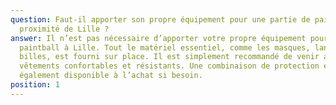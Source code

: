 ```yaml
---
question: Faut-il apporter son propre équipement pour une partie de paintball à
  proximité de Lille ?
answer: Il n’est pas nécessaire d’apporter votre propre équipement pour jouer au
  paintball à Lille. Tout le matériel essentiel, comme les masques, lanceurs et
  billes, est fourni sur place. Il est simplement recommandé de venir avec des
  vêtements confortables et résistants. Une combinaison de protection est
  également disponible à l’achat si besoin.
position: 1
---
```

